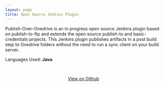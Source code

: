 ```yaml
---
layout: page
title: Open Source Jenkins Plugin
---
```


Publish-Over-Onedrive is an in progress open source Jenkins plugin based on publish-to-ftp and extends the open source publish-to and basic-credentials projects. 
This Jenkins plugin publishes artifacts in a post build step to Onedrive folders without the need to run a sync client on your build server.

Languages Used: **Java**

<br />
<p align="center"><a href="https://github.com/bford21/publish-over-onedrive-plugin">View on Github</a></p>